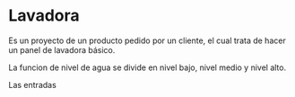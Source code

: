 # Lavadora
Es un proyecto de un producto pedido por un cliente, el cual trata de hacer un panel de lavadora básico.

La funcion de nivel de agua se divide en nivel bajo, nivel medio y nivel alto.

Las entradas 
